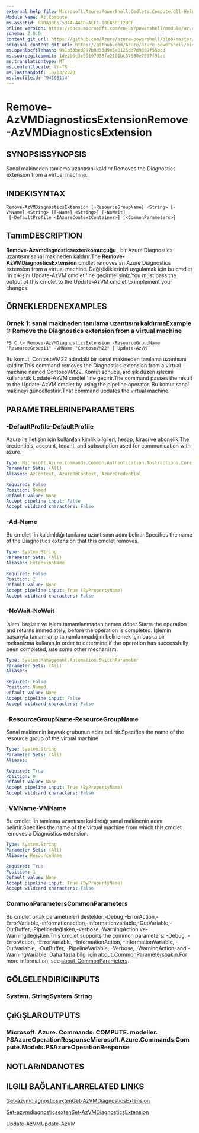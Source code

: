 ```yaml
---
external help file: Microsoft.Azure.PowerShell.Cmdlets.Compute.dll-Help.xml
Module Name: Az.Compute
ms.assetid: 89DA3965-5344-4A1D-AEF1-10EA58E129CF
online version: https://docs.microsoft.com/en-us/powershell/module/az.compute/remove-azvmdiagnosticsextension
schema: 2.0.0
content_git_url: https://github.com/Azure/azure-powershell/blob/master/src/Compute/Compute/help/Remove-AzVMDiagnosticsExtension.md
original_content_git_url: https://github.com/Azure/azure-powershell/blob/master/src/Compute/Compute/help/Remove-AzVMDiagnosticsExtension.md
ms.openlocfilehash: 991b33bed897b0d33d9e5e0125dd7d9309f55bcd
ms.sourcegitcommit: 1de2b6c3c99197958fa2101bc37680e7507f91ac
ms.translationtype: MT
ms.contentlocale: tr-TR
ms.lasthandoff: 10/13/2020
ms.locfileid: "94108114"
---
```

# <span data-ttu-id="cfd7c-101">Remove-AzVMDiagnosticsExtension</span><span class="sxs-lookup"><span data-stu-id="cfd7c-101">Remove-AzVMDiagnosticsExtension</span></span>

## <span data-ttu-id="cfd7c-102">SYNOPSIS</span><span class="sxs-lookup"><span data-stu-id="cfd7c-102">SYNOPSIS</span></span>
<span data-ttu-id="cfd7c-103">Sanal makineden tanılama uzantısını kaldırır.</span><span class="sxs-lookup"><span data-stu-id="cfd7c-103">Removes the Diagnostics extension from a virtual machine.</span></span>

## <span data-ttu-id="cfd7c-104">INDEKI</span><span class="sxs-lookup"><span data-stu-id="cfd7c-104">SYNTAX</span></span>

```
Remove-AzVMDiagnosticsExtension [-ResourceGroupName] <String> [-VMName] <String> [[-Name] <String>] [-NoWait]
 [-DefaultProfile <IAzureContextContainer>] [<CommonParameters>]
```

## <span data-ttu-id="cfd7c-105">Tanım</span><span class="sxs-lookup"><span data-stu-id="cfd7c-105">DESCRIPTION</span></span>
<span data-ttu-id="cfd7c-106">**Remove-Azvmdiagnosticsextenkomutçuğu** , bir Azure Diagnostics uzantısını sanal makineden kaldırır.</span><span class="sxs-lookup"><span data-stu-id="cfd7c-106">The **Remove-AzVMDiagnosticsExtension** cmdlet removes an Azure Diagnostics extension from a virtual machine.</span></span>
<span data-ttu-id="cfd7c-107">Değişikliklerinizi uygulamak için bu cmdlet 'in çıkışını Update-AzVM cmdlet 'ine geçirmelisiniz.</span><span class="sxs-lookup"><span data-stu-id="cfd7c-107">You must pass the output of this cmdlet to the Update-AzVM cmdlet to implement your changes.</span></span>

## <span data-ttu-id="cfd7c-108">ÖRNEKLERDEN</span><span class="sxs-lookup"><span data-stu-id="cfd7c-108">EXAMPLES</span></span>

### <span data-ttu-id="cfd7c-109">Örnek 1: sanal makineden tanılama uzantısını kaldırma</span><span class="sxs-lookup"><span data-stu-id="cfd7c-109">Example 1: Remove the Diagnostics extension from a virtual machine</span></span>
```
PS C:\> Remove-AzVMDiagnosticsExtension -ResourceGroupName "ResourceGroup11" -VMName "ContosoVM22" | Update-AzVM
```

<span data-ttu-id="cfd7c-110">Bu komut, ContosoVM22 adındaki bir sanal makineden tanılama uzantısını kaldırır.</span><span class="sxs-lookup"><span data-stu-id="cfd7c-110">This command removes the Diagnostics extension from a virtual machine named ContosoVM22.</span></span>
<span data-ttu-id="cfd7c-111">Komut sonucu, ardışık düzen işlecini kullanarak Update-AzVM cmdlet 'ine geçirir.</span><span class="sxs-lookup"><span data-stu-id="cfd7c-111">The command passes the result to the Update-AzVM cmdlet by using the pipeline operator.</span></span>
<span data-ttu-id="cfd7c-112">Bu komut sanal makineyi güncelleştirir.</span><span class="sxs-lookup"><span data-stu-id="cfd7c-112">That command updates the virtual machine.</span></span>

## <span data-ttu-id="cfd7c-113">PARAMETRELERINE</span><span class="sxs-lookup"><span data-stu-id="cfd7c-113">PARAMETERS</span></span>

### <span data-ttu-id="cfd7c-114">-DefaultProfile</span><span class="sxs-lookup"><span data-stu-id="cfd7c-114">-DefaultProfile</span></span>
<span data-ttu-id="cfd7c-115">Azure ile iletişim için kullanılan kimlik bilgileri, hesap, kiracı ve abonelik.</span><span class="sxs-lookup"><span data-stu-id="cfd7c-115">The credentials, account, tenant, and subscription used for communication with azure.</span></span>

```yaml
Type: Microsoft.Azure.Commands.Common.Authentication.Abstractions.Core.IAzureContextContainer
Parameter Sets: (All)
Aliases: AzContext, AzureRmContext, AzureCredential

Required: False
Position: Named
Default value: None
Accept pipeline input: False
Accept wildcard characters: False
```

### <span data-ttu-id="cfd7c-116">-Ad</span><span class="sxs-lookup"><span data-stu-id="cfd7c-116">-Name</span></span>
<span data-ttu-id="cfd7c-117">Bu cmdlet 'in kaldırıldığı tanılama uzantısının adını belirtir.</span><span class="sxs-lookup"><span data-stu-id="cfd7c-117">Specifies the name of the Diagnostics extension that this cmdlet removes.</span></span>

```yaml
Type: System.String
Parameter Sets: (All)
Aliases: ExtensionName

Required: False
Position: 2
Default value: None
Accept pipeline input: True (ByPropertyName)
Accept wildcard characters: False
```

### <span data-ttu-id="cfd7c-118">-NoWait</span><span class="sxs-lookup"><span data-stu-id="cfd7c-118">-NoWait</span></span>
<span data-ttu-id="cfd7c-119">İşlemi başlatır ve işlem tamamlanmadan hemen döner.</span><span class="sxs-lookup"><span data-stu-id="cfd7c-119">Starts the operation and returns immediately, before the operation is completed.</span></span> <span data-ttu-id="cfd7c-120">İşlemin başarıyla tamamlanıp tamamlanmadığını belirlemek için başka bir mekanizma kullanın.</span><span class="sxs-lookup"><span data-stu-id="cfd7c-120">In order to determine if the operation has successfully been completed, use some other mechanism.</span></span>

```yaml
Type: System.Management.Automation.SwitchParameter
Parameter Sets: (All)
Aliases:

Required: False
Position: Named
Default value: None
Accept pipeline input: False
Accept wildcard characters: False
```

### <span data-ttu-id="cfd7c-121">-ResourceGroupName</span><span class="sxs-lookup"><span data-stu-id="cfd7c-121">-ResourceGroupName</span></span>
<span data-ttu-id="cfd7c-122">Sanal makinenin kaynak grubunun adını belirtir.</span><span class="sxs-lookup"><span data-stu-id="cfd7c-122">Specifies the name of the resource group of the virtual machine.</span></span>

```yaml
Type: System.String
Parameter Sets: (All)
Aliases:

Required: True
Position: 0
Default value: None
Accept pipeline input: True (ByPropertyName)
Accept wildcard characters: False
```

### <span data-ttu-id="cfd7c-123">-VMName</span><span class="sxs-lookup"><span data-stu-id="cfd7c-123">-VMName</span></span>
<span data-ttu-id="cfd7c-124">Bu cmdlet 'in tanılama uzantısını kaldırdığı sanal makinenin adını belirtir.</span><span class="sxs-lookup"><span data-stu-id="cfd7c-124">Specifies the name of the virtual machine from which this cmdlet removes a Diagnostics extension.</span></span>

```yaml
Type: System.String
Parameter Sets: (All)
Aliases: ResourceName

Required: True
Position: 1
Default value: None
Accept pipeline input: True (ByPropertyName)
Accept wildcard characters: False
```

### <span data-ttu-id="cfd7c-125">CommonParameters</span><span class="sxs-lookup"><span data-stu-id="cfd7c-125">CommonParameters</span></span>
<span data-ttu-id="cfd7c-126">Bu cmdlet ortak parametreleri destekler:-Debug,-ErrorAction,-ErrorVariable,-ınformationaction,-ınformationvariable,-OutVariable,-OutBuffer,-Pipelinedeğişken,-verbose,-WarningAction ve-Warningdeğişken.</span><span class="sxs-lookup"><span data-stu-id="cfd7c-126">This cmdlet supports the common parameters: -Debug, -ErrorAction, -ErrorVariable, -InformationAction, -InformationVariable, -OutVariable, -OutBuffer, -PipelineVariable, -Verbose, -WarningAction, and -WarningVariable.</span></span> <span data-ttu-id="cfd7c-127">Daha fazla bilgi için [about_CommonParameters](http://go.microsoft.com/fwlink/?LinkID=113216)bakın.</span><span class="sxs-lookup"><span data-stu-id="cfd7c-127">For more information, see [about_CommonParameters](http://go.microsoft.com/fwlink/?LinkID=113216).</span></span>

## <span data-ttu-id="cfd7c-128">GÖLGELENDIRICI</span><span class="sxs-lookup"><span data-stu-id="cfd7c-128">INPUTS</span></span>

### <span data-ttu-id="cfd7c-129">System. String</span><span class="sxs-lookup"><span data-stu-id="cfd7c-129">System.String</span></span>

## <span data-ttu-id="cfd7c-130">ÇıKıŞLAR</span><span class="sxs-lookup"><span data-stu-id="cfd7c-130">OUTPUTS</span></span>

### <span data-ttu-id="cfd7c-131">Microsoft. Azure. Commands. COMPUTE. modeller. PSAzureOperationResponse</span><span class="sxs-lookup"><span data-stu-id="cfd7c-131">Microsoft.Azure.Commands.Compute.Models.PSAzureOperationResponse</span></span>

## <span data-ttu-id="cfd7c-132">NOTLARıNDA</span><span class="sxs-lookup"><span data-stu-id="cfd7c-132">NOTES</span></span>

## <span data-ttu-id="cfd7c-133">ILGILI BAĞLANTıLAR</span><span class="sxs-lookup"><span data-stu-id="cfd7c-133">RELATED LINKS</span></span>

[<span data-ttu-id="cfd7c-134">Get-azvmdiagnosticsexten</span><span class="sxs-lookup"><span data-stu-id="cfd7c-134">Get-AzVMDiagnosticsExtension</span></span>](./Get-AzVMDiagnosticsExtension.md)

[<span data-ttu-id="cfd7c-135">Set-azvmdiagnosticsexten</span><span class="sxs-lookup"><span data-stu-id="cfd7c-135">Set-AzVMDiagnosticsExtension</span></span>](./Set-AzVMDiagnosticsExtension.md)

[<span data-ttu-id="cfd7c-136">Update-AzVM</span><span class="sxs-lookup"><span data-stu-id="cfd7c-136">Update-AzVM</span></span>](./Update-AzVM.md)


